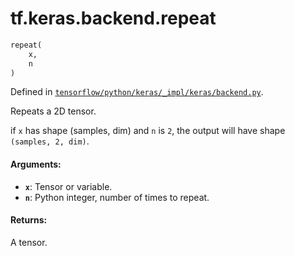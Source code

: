 <div itemscope itemtype="http://developers.google.com/ReferenceObject">
<meta itemprop="name" content="tf.keras.backend.repeat" />
</div>

# tf.keras.backend.repeat

``` python
repeat(
    x,
    n
)
```



Defined in [`tensorflow/python/keras/_impl/keras/backend.py`](https://www.tensorflow.org/code/tensorflow/python/keras/_impl/keras/backend.py).

Repeats a 2D tensor.

if `x` has shape (samples, dim) and `n` is `2`,
the output will have shape `(samples, 2, dim)`.

#### Arguments:

* <b>`x`</b>: Tensor or variable.
* <b>`n`</b>: Python integer, number of times to repeat.


#### Returns:

A tensor.